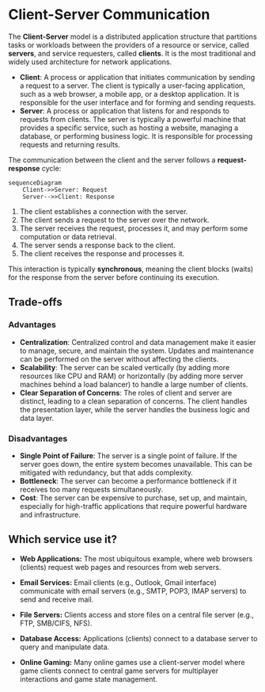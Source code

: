 # Client-Server Communication



The **Client-Server** model is a distributed application structure that partitions tasks or workloads between the providers of a resource or service, called **servers**, and service requesters, called **clients**. It is the most traditional and widely used architecture for network applications.

-   **Client**: A process or application that initiates communication by sending a request to a server. The client is typically a user-facing application, such as a web browser, a mobile app, or a desktop application. It is responsible for the user interface and for forming and sending requests.
-   **Server**: A process or application that listens for and responds to requests from clients. The server is typically a powerful machine that provides a specific service, such as hosting a website, managing a database, or performing business logic. It is responsible for processing requests and returning results.

The communication between the client and the server follows a **request-response** cycle:

```mermaid
sequenceDiagram
    Client->>Server: Request
    Server-->>Client: Response
```


1.  The client establishes a connection with the server.
2.  The client sends a request to the server over the network.
3.  The server receives the request, processes it, and may perform some computation or data retrieval.
4.  The server sends a response back to the client.
5.  The client receives the response and processes it.

This interaction is typically **synchronous**, meaning the client blocks (waits) for the response from the server before continuing its execution.

## Trade-offs

### Advantages

-   **Centralization**: Centralized control and data management make it easier to manage, secure, and maintain the system. Updates and maintenance can be performed on the server without affecting the clients.
-   **Scalability**: The server can be scaled vertically (by adding more resources like CPU and RAM) or horizontally (by adding more server machines behind a load balancer) to handle a large number of clients.
-   **Clear Separation of Concerns**: The roles of client and server are distinct, leading to a clean separation of concerns. The client handles the presentation layer, while the server handles the business logic and data layer.

### Disadvantages

-   **Single Point of Failure**: The server is a single point of failure. If the server goes down, the entire system becomes unavailable. This can be mitigated with redundancy, but that adds complexity.
-   **Bottleneck**: The server can become a performance bottleneck if it receives too many requests simultaneously.
-   **Cost**: The server can be expensive to purchase, set up, and maintain, especially for high-traffic applications that require powerful hardware and infrastructure.

## Which service use it?

-   **Web Applications:** The most ubiquitous example, where web browsers (clients) request web pages and resources from web servers.

-   **Email Services:** Email clients (e.g., Outlook, Gmail interface) communicate with email servers (e.g., SMTP, POP3, IMAP servers) to send and receive mail.

-   **File Servers:** Clients access and store files on a central file server (e.g., FTP, SMB/CIFS, NFS).

-   **Database Access:** Applications (clients) connect to a database server to query and manipulate data.

-   **Online Gaming:** Many online games use a client-server model where game clients connect to central game servers for multiplayer interactions and game state management.
